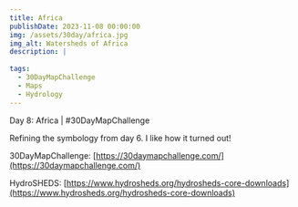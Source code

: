 ```yaml
---
title: Africa
publishDate: 2023-11-08 00:00:00
img: /assets/30day/africa.jpg
img_alt: Watersheds of Africa
description: |
  
tags:
  - 30DayMapChallenge
  - Maps
  - Hydrology
---
```


Day 8: Africa | #30DayMapChallenge

Refining the symbology from day 6.  I like how it turned out!

30DayMapChallenge:  [https://30daymapchallenge.com/](https://30daymapchallenge.com/)

HydroSHEDS:  [https://www.hydrosheds.org/hydrosheds-core-downloads](https://www.hydrosheds.org/hydrosheds-core-downloads)